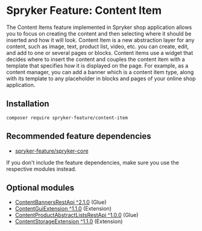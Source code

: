 # Spryker Feature: Content Item

The Content Items feature implemented in Spryker shop application allows you to focus on creating the content and then selecting where it should be inserted and how it will look.
Content Item is a new abstraction layer for any content, such as image, text, product list, video, etc. you can create, edit, and add to one or several pages or blocks. Content items use a widget that decides where to insert the content and couples the content item with a template that specifies how it is displayed on the page. For example, as a content manager, you can add a banner which is a content item type, along with its template to any placeholder in blocks and pages of your online shop application.

## Installation

```
composer require spryker-feature/content-item
```

## Recommended feature dependencies
- [spryker-feature/spryker-core](https://github.com/spryker-feature/spryker-core)

If you don't include the feature dependencies, make sure you use the respective modules instead.

## Optional modules
- [ContentBannersRestApi ^2.1.0](https://github.com/spryker/content-banners-rest-api) (Glue)
- [ContentGuiExtension ^1.1.0](https://github.com/spryker/content-gui-extension) (Extension)
- [ContentProductAbstractListsRestApi ^1.0.0](https://github.com/spryker/content-product-abstract-lists-rest-api) (Glue)
- [ContentStorageExtension ^1.1.0](https://github.com/spryker/content-storage-extension) (Extension)
